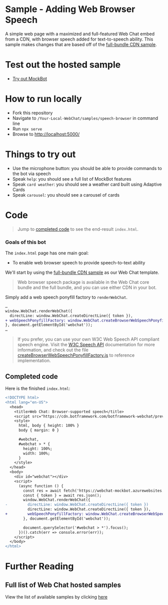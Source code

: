 # Sample -  Adding Web Browser Speech

A simple web page with a maximized and full-featured Web Chat embed from a CDN, with browser speech added for text-to-speech ability. This sample makes changes that are based off of the [full-bundle CDN sample](./../full-bundle/README.md).

# Test out the hosted sample

- [Try out MockBot](https://microsoft.github.io/BotFramework-WebChat/speech-browser)

# How to run locally

- Fork this repository
- Navigate to `/Your-Local-WebChat/samples/speech-browser` in command line
- Run `npx serve`
- Browse to [http://localhost:5000/](http://localhost:5000/)

# Things to try out

- Use the microphone button: you should be able to provide commands to the bot via speech
- Speak `help`: you should see a full list of MockBot features
- Speak `card weather`: you should see a weather card built using Adaptive Cards
- Speak `carousel`: you should see a carousel of cards

# Code

> Jump to [completed code](#completed-code) to see the end-result `index.html`.

### Goals of this bot

The `index.html` page has one main goal:

- To enable web browser speech to provide speech-to-text ability

We'll start by using the [full-bundle CDN sample](./../full-bundle/README.md) as our Web Chat template.

> Web browser speech package is available in the Web Chat core bundle and the full bundle, and you can use either CDN in your bot.

Simply add a web speech ponyfill factory to `renderWebChat`.

```diff
…
window.WebChat.renderWebChat({
  directLine: window.WebChat.createDirectLine({ token }),
+ webSpeechPonyfillFactory: window.WebChat.createBrowserWebSpeechPonyfillFactory({ fetchToken })
}, document.getElementById('webchat'));
…
```

> If you prefer, you can use your own W3C Web Speech API compliant speech engine. Visit the [W3C Speech API](https://w3c.github.io/speech-api/) documentation for more information, and check out the file [createBrowserWebSpeechPonyfillFactory.js](./../packages\bundle\src\createBrowserWebSpeechPonyfillFactory.js) to reference implementation.

## Completed code 

Here is the finished `index.html`:

```diff
<!DOCTYPE html>
<html lang="en-US">
  <head>
    <title>Web Chat: Browser-supported speech</title>
    <script src="https://cdn.botframework.com/botframework-webchat/preview/botchat.js"></script>
    <style>
      html, body { height: 100% }
      body { margin: 0 }

      #webchat,
      #webchat > * {
        height: 100%;
        width: 100%;
      }
    </style>
  </head>
  <body>
    <div id="webchat"></div>
    <script>
      (async function () {
        const res = await fetch('https://webchat-mockbot.azurewebsites.net/directline/token', { method: 'POST' });
        const { token } = await res.json();
        window.WebChat.renderWebChat({
-         directLine: window.WebChat.createDirectLine({ token })
          directLine: window.WebChat.createDirectLine({ token }),
+         webSpeechPonyfillFactory: window.WebChat.createBrowserWebSpeechPonyfillFactory()
        }, document.getElementById('webchat'));

        document.querySelector('#webchat > *').focus();
      })().catch(err => console.error(err));
    </script>
  </body>
</html>

```

# Further Reading

## Full list of Web Chat hosted samples

View the list of available samples by clicking [here](https://github.com/Microsoft/BotFramework-WebChat/tree/preview/samples)
